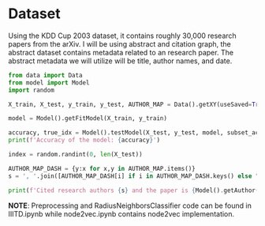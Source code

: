 # Dataset
Using the KDD Cup 2003 dataset, it contains roughly 30,000 research papers from the arXiv. I will be using abstract and citation graph, the abstract dataset contains metadata related to an research paper. The abstract metadata we will utilize will be title, author names, and date.

```python
from data import Data
from model import Model
import random

X_train, X_test, y_train, y_test, AUTHOR_MAP = Data().getXY(useSaved=True)

model = Model().getFitModel(X_train, y_train)

accuracy, true_idx = Model().testModel(X_test, y_test, model, subset_acc=False)
print(f'Accuracy of the model: {accuracy}')

index = random.randint(0, len(X_test))

AUTHOR_MAP_DASH = {y:x for x,y in AUTHOR_MAP.items()}
s = ', '.join([AUTHOR_MAP_DASH[i] if i in AUTHOR_MAP_DASH.keys() else "UNK" for i in X_test[index]])

print(f'Cited research authors {s} and the paper is {Model().getAuthor([X_test[index]], AUTHOR_MAP, model)}')
```
**NOTE**: Preprocessing and RadiusNeighborsClassifier code can be found in IIITD.ipynb while node2vec.ipynb contains node2vec implementation.